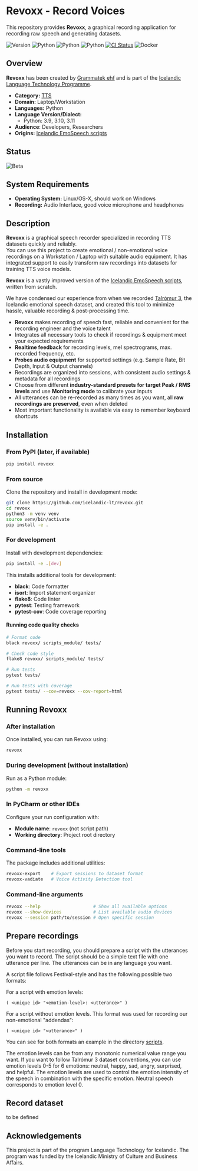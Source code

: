 # Revoxx - Record Voices

This repository provides **Revoxx**, a graphical recording application for recording raw speech and generating datasets.

![Version](https://img.shields.io/badge/Version-main-darkgreen)
![Python](https://img.shields.io/badge/python-3.9-blue?logo=python&logoColor=white)
![Python](https://img.shields.io/badge/python-3.10-blue?logo=python&logoColor=white)
![Python](https://img.shields.io/badge/python-3.11-blue?logo=python&logoColor=white)
[![CI Status](https://github.com/icelandic-lt/revoxx/actions/workflows/build.yml/badge.svg)](https://github.com/icelandic-lt/revoxx/actions/workflows/build.yml)
![Docker](https://img.shields.io/badge/Docker-[unavailable]-red)

## Overview

**Revoxx** has been created by [Grammatek ehf](https://www.grammatek.com) and is part of the [Icelandic Language Technology Programme](https://github.com/icelandic-lt/icelandic-lt).

- **Category:** [TTS](https://github.com/icelandic-lt/icelandic-lt/blob/main/doc/tts.md)
- **Domain:** Laptop/Workstation
- **Languages:** Python
- **Language Version/Dialect:**
  - Python: 3.9, 3.10, 3.11
- **Audience**: Developers, Researchers
- **Origins:** [Icelandic EmoSpeech scripts](https://github.com/icelandic-lt/emospeech-scripts)

## Status
![Beta](https://img.shields.io/badge/Beta-darkviolet)

## System Requirements
- **Operating System:** Linux/OS-X, should work on Windows
- **Recording:** Audio Interface, good voice microphone and headphones

## Description

**Revoxx** is a graphical speech recorder specialized in recording TTS datasets quickly and reliably.<br>
You can use this project to create emotional / non-emotional voice recordings on a Workstation / Laptop with suitable audio equipment.
It has integrated support to easily transform raw recordings into datasets for training TTS voice models.

**Revoxx** is a vastly improved version of the [Icelandic EmoSpeech scripts](https://github.com/icelandic-lt/emospeech-scripts),
written from scratch.<br>

We have condensed our experience from when we recorded [Talrómur 3](https://repository.clarin.is/repository/xmlui/handle/20.500.12537/344),
the Icelandic emotional speech dataset, and created this tool to minimize hassle, valuable recording & post-processing time.

- **Revoxx** makes recording of speech fast, reliable and convenient for the recording engineer and the voice talent
- Integrates all necessary tools to check if recordings & equipment meet your expected requirements
- **Realtime feedback** for recording levels, mel spectrograms, max. recorded frequency, etc.
- **Probes audio equipment** for supported settings (e.g. Sample Rate, Bit Depth, Input & Output channels)
- Recordings are organized into sessions, with consistent audio settings & metadata for all recordings
- Choose from different **industry-standard presets for target Peak / RMS levels** and use **Monitoring mode** to calibrate your inputs
- All utterances can be re-recorded as many times as you want, all **raw recordings are preserved**, even when deleted
- Most important functionality is available via easy to remember keyboard shortcuts

## Installation

### From PyPI (later, if available)

```bash
pip install revoxx
```

### From source

Clone the repository and install in development mode:

```bash
git clone https://github.com/icelandic-lt/revoxx.git
cd revoxx
python3 -m venv venv
source venv/bin/activate
pip install -e .
```

### For development

Install with development dependencies:

```bash
pip install -e .[dev]
```

This installs additional tools for development:
- **black**: Code formatter
- **isort**: Import statement organizer
- **flake8**: Code linter
- **pytest**: Testing framework
- **pytest-cov**: Code coverage reporting

#### Running code quality checks

```bash
# Format code
black revoxx/ scripts_module/ tests/

# Check code style
flake8 revoxx/ scripts_module/ tests/

# Run tests
pytest tests/

# Run tests with coverage
pytest tests/ --cov=revoxx --cov-report=html
```

## Running Revoxx

### After installation

Once installed, you can run Revoxx using:

```bash
revoxx
```

### During development (without installation)

Run as a Python module:

```bash
python -m revoxx
```

### In PyCharm or other IDEs

Configure your run configuration with:
- **Module name**: `revoxx` (not script path)
- **Working directory**: Project root directory

### Command-line tools

The package includes additional utilities:

```bash
revoxx-export    # Export sessions to dataset format
revoxx-vadiate   # Voice Activity Detection tool
```

### Command-line arguments

```bash
revoxx --help                    # Show all available options
revoxx --show-devices            # List available audio devices
revoxx --session path/to/session # Open specific session
```

## Prepare recordings

Before you start recording, you should prepare a script with the utterances you want to record.
The script should be a simple text file with one utterance per line. The utterances can be in any language you want.

A script file follows Festival-style and has the following possible two formats:

For a script with emotion levels:

```text
( <unique id> "<emotion-level>: <utterance>" )
```

For a script without emotion levels. This format was used for recording our non-emotional "addendas":

```text
( <unique id> "<utterance>" )
```

You can see for both formats an example in the directory [scripts](scripts).

The emotion levels can be from any monotonic numerical value range you want. If you want to follow Talrómur 3 dataset conventions, you can use emotion levels 0-5 for 6 emotions: neutral, happy, sad, angry, surprised, and helpful.
The emotion levels are used to control the emotion intensity of the speech in combination with the specific emotion.
Neutral speech corresponds to emotion level 0.

## Record dataset

to be defined

## Acknowledgements
This project is part of the program Language Technology for Icelandic. The program was funded by the Icelandic Ministry of Culture and Business Affairs.
